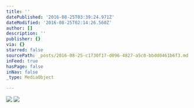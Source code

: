 ```yaml
---
title: ''
datePublished: '2016-08-25T03:39:24.971Z'
dateModified: '2016-08-25T02:14:26.560Z'
author: []
description: ''
publisher: {}
via: {}
starred: false
sourcePath: _posts/2016-08-25-c1730f17-d096-4827-a5c0-bbdd0461b6f3.md
inFeed: true
hasPage: false
inNav: false
_type: MediaObject

---
```

![](https://the-grid-user-content.s3-us-west-2.amazonaws.com/6e2586a1-ab24-4285-b60b-31e2f8627f55.jpg)
![](https://the-grid-user-content.s3-us-west-2.amazonaws.com/5091ba1d-ee24-4e8d-9538-e5db5b7bdcbf.jpg)